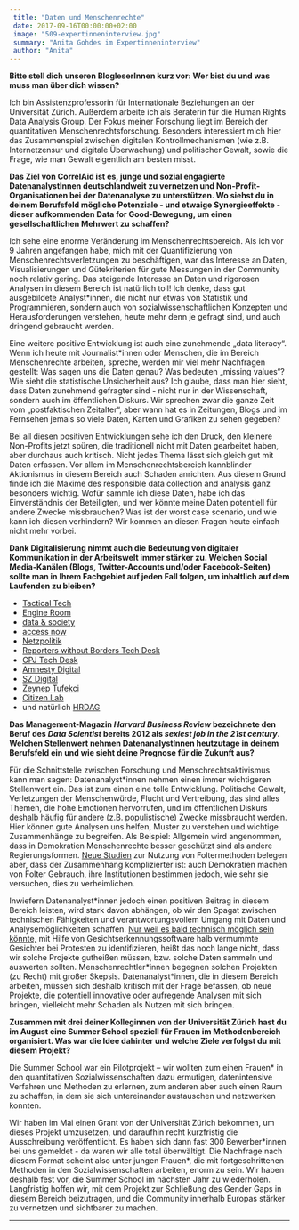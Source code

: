 ```yaml
---
 title: "Daten und Menschenrechte"
 date: 2017-09-16T00:00:00+02:00
 image: "509-expertinneninterview.jpg"
 summary: "Anita Gohdes im Expertinneninterview"
 author: "Anita"
---
```



**Bitte stell dich unseren BlogleserInnen kurz vor: Wer bist du und was
muss man über dich wissen?**

Ich bin Assistenzprofessorin für Internationale Beziehungen an der
Universität Zürich. Außerdem arbeite ich als Beraterin für die Human
Rights Data Analysis Group. Der Fokus meiner Forschung liegt im Bereich
der quantitativen Menschenrechtsforschung. Besonders interessiert mich
hier das Zusammenspiel zwischen digitalen Kontrollmechanismen (wie z.B.
Internetzensur und digitale Überwachung) und politischer Gewalt, sowie
die Frage, wie man Gewalt eigentlich am besten misst.

**Das Ziel von CorrelAid ist es, junge und sozial engagierte
DatenanalystInnen deutschlandweit zu vernetzen und
Non-Profit-Organisationen bei der Datenanalyse zu unterstützen. Wo
siehst du in deinem Berufsfeld mögliche Potenziale - und etwaige
Synergieeffekte - dieser aufkommenden Data for Good-Bewegung, um einen
gesellschaftlichen Mehrwert zu schaffen?**

Ich sehe eine enorme Veränderung im Menschenrechtsbereich. Als ich vor 9
Jahren angefangen habe, mich mit der Quantifizierung von
Menschenrechtsverletzungen zu beschäftigen, war das Interesse an Daten,
Visualisierungen und Gütekriterien für gute Messungen in der Community
noch relativ gering. Das steigende Interesse an Daten und rigorosen
Analysen in diesem Bereich ist natürlich toll! Ich denke, dass gut
ausgebildete Analyst\*innen, die nicht nur etwas von Statistik und
Programmieren, sondern auch von sozialwissenschaftlichen Konzepten und
Herausforderungen verstehen, heute mehr denn je gefragt sind, und auch
dringend gebraucht werden.

Eine weitere positive Entwicklung ist auch eine zunehmende „data
literacy“. Wenn ich heute mit Journalist\*innen oder Menschen, die im
Bereich Menschenrechte arbeiten, spreche, werden mir viel mehr
Nachfragen gestellt: Was sagen uns die Daten genau? Was bedeuten
„missing values“? Wie sieht die statistische Unsicherheit aus? Ich
glaube, dass man hier sieht, dass Daten zunehmend gefragter sind - nicht
nur in der Wissenschaft, sondern auch im öffentlichen Diskurs. Wir
sprechen zwar die ganze Zeit vom „postfaktischen Zeitalter“, aber wann
hat es in Zeitungen, Blogs und im Fernsehen jemals so viele Daten,
Karten und Grafiken zu sehen gegeben?

Bei all diesen positiven Entwicklungen sehe ich den Druck, den kleinere
Non-Profits jetzt spüren, die traditionell nicht mit Daten gearbeitet
haben, aber durchaus auch kritisch. Nicht jedes Thema lässt sich gleich
gut mit Daten erfassen. Vor allem im Menschenrechtsbereich kannblinder
Aktionismus in diesem Bereich auch Schaden anrichten. Aus diesem Grund
finde ich die Maxime des responsible data collection and analysis ganz
besonders wichtig. Wofür sammle ich diese Daten, habe ich das
Einverständnis der Beteiligten, und wer könnte meine Daten potentiell
für andere Zwecke missbrauchen? Was ist der worst case scenario, und wie
kann ich diesen verhindern? Wir kommen an diesen Fragen heute einfach
nicht mehr vorbei.

**Dank Digitalisierung nimmt auch die Bedeutung von digitaler
Kommunikation in der Arbeitswelt immer stärker zu. Welchen Social
Media-Kanälen (Blogs, Twitter-Accounts und/oder Facebook-Seiten) sollte
man in Ihrem Fachgebiet auf jeden Fall folgen, um inhaltlich auf dem
Laufenden zu bleiben?**

-   [Tactical Tech]()
-   [Engine Room]()
-   [data & society]()
-   [access now]()
-   [Netzpolitik]()
-   [Reporters without Borders Tech Desk]()
-   [CPJ Tech Desk]()
-   [Amnesty Digital]()
-   [SZ Digital]()
-   [Zeynep Tufekci]()
-   [Citizen Lab]()
-   und natürlich [HRDAG]()

**Das Management-Magazin *Harvard Business Review* bezeichnete den Beruf
des *Data Scientist* bereits 2012 als *sexiest job in the 21st century*.
Welchen Stellenwert nehmen DatenanalystInnen heutzutage in deinem
Berufsfeld ein und wie sieht deine Prognose für die Zukunft aus?**

Für die Schnittstelle zwischen Forschung und Menschrechtsaktivismus kann
man sagen: Datenanalyst\*innen nehmen einen immer wichtigeren
Stellenwert ein. Das ist zum einen eine tolle Entwicklung. Politische
Gewalt, Verletzungen der Menschenwürde, Flucht und Vertreibung, das sind
alles Themen, die hohe Emotionen hervorrufen, und im öffentlichen
Diskurs deshalb häufig für andere (z.B. populistische) Zwecke
missbraucht werden. Hier können gute Analysen uns helfen, Muster zu
verstehen und wichtige Zusammenhänge zu begreifen. Als Beispiel:
Allgemein wird angenommen, dass in Demokratien Menschenrechte besser
geschützt sind als andere Regierungsformen. [Neue
Studien](http://journals.sagepub.com/doi/full/10.1177/0022343317711240)
zur Nutzung von Foltermethoden belegen aber, dass der Zusammenhang
komplizierter ist: auch Demokratien machen von Folter Gebrauch, ihre
Institutionen bestimmen jedoch, wie sehr sie versuchen, dies zu
verheimlichen.

Inwiefern Datenanalyst\*innen jedoch einen positiven Beitrag in diesem
Bereich leisten, wird stark davon abhängen, ob wir den Spagat zwischen
technischen Fähigkeiten und verantwortungsvollem Umgang mit Daten und
Analysemöglichkeiten schaffen. [Nur weil es bald technisch möglich sein
könnte,](https://motherboard.vice.com/en_us/article/mbby88/ai-will-soon-identify-protesters-with-their-faces-partly-concealed)
mit Hilfe von Gesichtserkennungssoftware halb vermummte Gesichter bei
Protesten zu identifizieren, heißt das noch lange nicht, dass wir solche
Projekte gutheißen müssen, bzw. solche Daten sammeln und auswerten
sollten. Menschenrechtler\*innen begegnen solchen Projekten (zu Recht)
mit großer Skepsis. Datenanalyst\*innen, die in diesem Bereich arbeiten,
müssen sich deshalb kritisch mit der Frage befassen, ob neue Projekte,
die potentiell innovative oder aufregende Analysen mit sich bringen,
vielleicht mehr Schaden als Nutzen mit sich bringen.

**Zusammen mit drei deiner Kolleginnen von der Universität Zürich hast
du im August eine Summer School speziell für Frauen im Methodenbereich
organisiert. Was war die Idee dahinter und welche Ziele verfolgst du mit
diesem Projekt?**

Die Summer School war ein Pilotprojekt – wir wollten zum einen Frauen\*
in den quantitativen Sozialwissenschaften dazu ermutigen, datenintensive
Verfahren und Methoden zu erlernen, zum anderen aber auch einen Raum zu
schaffen, in dem sie sich untereinander austauschen und netzwerken
konnten.

Wir haben im Mai einen Grant von der Universität Zürich bekommen, um
dieses Projekt umzusetzen, und daraufhin recht kurzfristig die
Ausschreibung veröffentlicht. Es haben sich dann fast 300
Bewerber\*innen bei uns gemeldet - da waren wir alle total überwältigt.
Die Nachfrage nach diesem Format scheint also unter jungen Frauen\*, die
mit fortgeschrittenen Methoden in den Sozialwissenschaften arbeiten,
enorm zu sein. Wir haben deshalb fest vor, die Summer School im nächsten
Jahr zu wiederholen. Langfristig hoffen wir, mit dem Projekt zur
Schließung des Gender Gaps in diesem Bereich beizutragen, und die
Community innerhalb Europas stärker zu vernetzen und sichtbarer zu
machen.

------------------------------------------------------------------------



